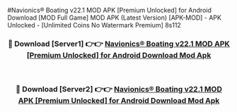 #Navionics® Boating v22.1 MOD APK [Premium Unlocked] for Android Download [MOD Full Game] MOD APK (Latest Version) [APK-MOD] - APK Unlocked - [Unlimited Coins No Watermark Premium] 8s112



<div align="center">

<h3>🔴 Download [Server1] 👉👉 <a href="https://momento.my/?title=Navionics®_Boating_v22.1_MOD_APK_[Premium_Unlocked]_for_Android_Download">Navionics® Boating v22.1 MOD APK [Premium Unlocked] for Android Download Mod Apk</a></h3><br>

<h3>🔴 Download [Server2] 👉👉 <a href="https://momento.my/?title=Navionics®_Boating_v22.1_MOD_APK_[Premium_Unlocked]_for_Android_Download">Navionics® Boating v22.1 MOD APK [Premium Unlocked] for Android Download Mod Apk</a></h3>
</div>
